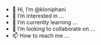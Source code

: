 - 👋 Hi, I’m @kloniphani
- 👀 I’m interested in ...
- 🌱 I’m currently learning ...
- 💞️ I’m looking to collaborate on ...
- 📫 How to reach me ...

<!---
kloniphani/kloniphani is a ✨ special ✨ repository because its `README.md` (this file) appears on your GitHub profile.
You can click the Preview link to take a look at your changes.
--->
